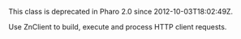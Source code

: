 This class is deprecated in Pharo 2.0 since 2012-10-03T18:02:49Z.Use ZnClient to build, execute and process HTTP client requests.